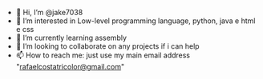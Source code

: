 - 👋 Hi, I’m @jake7038
- 👀 I’m interested in Low-level programming language, python, java e html e css
- 🌱 I’m currently learning assembly
- 💞️ I’m looking to collaborate on any projects if i can help
- 📫 How to reach me: just use my main email address "rafaelcostatricolor@gmail.com"

<!---
jake7038/jake7038 is a ✨ special ✨ repository because its `README.md` (this file) appears on your GitHub profile.
You can click the Preview link to take a look at your changes.
--->
